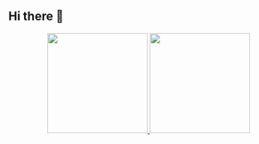 ## Hi there 👋

<div align="center">
  <a href="https://github.com/lramos33">
  <img height="180em" src="https://github-readme-stats.vercel.app/api?username=lramos33&show_icons=true&theme=react&include_all_commits=true&count_private=true&hide=stars,issues"/>
  <img height="180em" src="https://github-readme-stats.vercel.app/api/top-langs/?username=lramos33&layout=compact&langs_count=7&theme=react"/>
</div>
